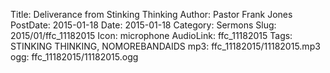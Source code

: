 Title: Deliverance from Stinking Thinking
Author: Pastor Frank Jones
PostDate: 2015-01-18
Date: 2015-01-18
Category: Sermons
Slug: 2015/01/ffc_11182015
Icon: microphone
AudioLink: ffc_11182015
Tags: STINKING THINKING, NOMOREBANDAIDS
mp3: ffc_11182015/11182015.mp3
ogg: ffc_11182015/11182015.ogg
